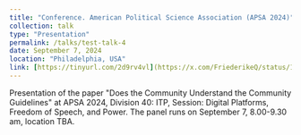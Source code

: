 ```yaml
---
title: "Conference. American Political Science Association (APSA 2024)"
collection: talk
type: "Presentation"
permalink: /talks/test-talk-4
date: September 7, 2024
location: "Philadelphia, USA"
link: [https://tinyurl.com/2d9rv4vl](https://x.com/FriederikeQ/status/1832905589149577421) 
---
```


Presentation of the paper "Does the Community Understand the Community Guidelines" at APSA 2024, Division 40: ITP, Session: Digital Platforms, Freedom of Speech, and Power. The panel runs on September 7, 8.00-9.30 am, location TBA. 
